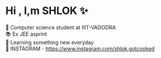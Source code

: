 # Hi , I,m SHLOK ✨

  🧠 Computer science student at IIIT-VADODRA<br>
  📚 Ex JEE asprint <br>
  🪷 Learning something new everyday <br>
  🥀 INSTAGRAM - https://www.instagram.com/shlok.gotcooked
